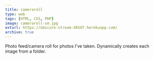 ```yaml
---
title: cameraroll
type: web
tags: [HTML, CSS, PHP]
image: cameraroll-sm.jpg
exturl: https://obscure-stream-48507.herokuapp.com/
archive: true
---
```

Photo feed/camera roll for photos I've taken. Dynamically creates each image from a folder.